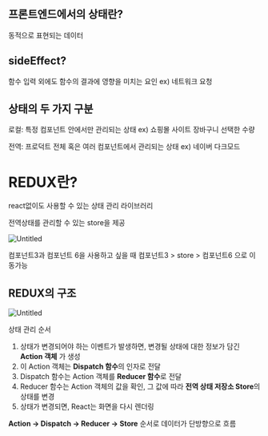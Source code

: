 ## 프론트엔드에서의 상태란?

동적으로 표현되는 데이터 

## sideEffect?

함수 입력 외에도 함수의 결과에 영향을 미치는 요인 ex) 네트워크 요청 

## 상태의 두 가지 구분

로컬: 특정 컴포넌트 안에서만 관리되는 상태 ex) 쇼핑몰 사이트 장바구니 선택한 수량 

전역: 프로덕트 전체 혹은 여러 컴포넌트에서 관리되는 상태 ex) 네이버 다크모드 

# REDUX란?

react없이도 사용할 수 있는 상태 관리 라이브러리 

전역상태를 관리할 수 있는 store을 제공

![Untitled](https://s3-us-west-2.amazonaws.com/secure.notion-static.com/19a1b908-f6d9-476e-a5d5-01b7ae7cca8d/Untitled.png)

컴포넌트3과 컴포넌트 6을 사용하고 싶을 때 컴포넌트3 > store > 컴포넌트6 으로 이동가능 

## REDUX의 구조

![Untitled](https://s3-us-west-2.amazonaws.com/secure.notion-static.com/24ef46ad-bf05-439c-a335-70f865f19ece/Untitled.png)

상태 관리 순서 

1. 상태가 변경되어야 하는 이벤트가 발생하면, 변경될 상태에 대한 정보가 담긴 **Action 객체**
가 생성
2. 이 Action 객체는 **Dispatch 함수**의 인자로 전달
3. Dispatch 함수는 Action 객체를 **Reducer 함수**로 전달
4. Reducer 함수는 Action 객체의 값을 확인, 그 값에 따라 **전역 상태 저장소 Store**의 상태를 변경
5. 상태가 변경되면, React는 화면을 다시 렌더링

**Action → Dispatch → Reducer → Store** 순서로 데이터가 단방향으로 흐름